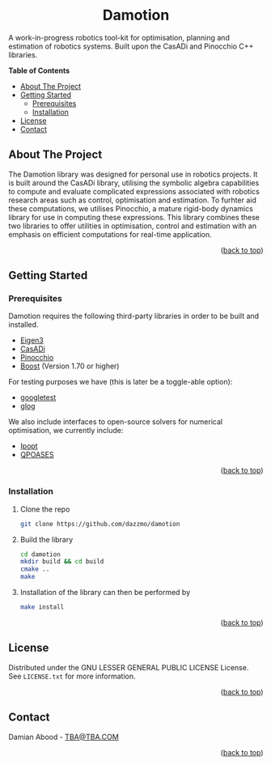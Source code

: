 <a name="readme-top"></a>

<!-- PROJECT SHIELDS -->

<!-- PROJECT LOGO -->
<br>
<div align="center">

  <h1 align="center">Damotion</h1>

  <p align="left">
    A work-in-progress robotics tool-kit for optimisation, planning and estimation of robotics systems. Built upon the CasADi and Pinocchio C++ libraries.
  </p>
</div>

<!-- TABLE OF CONTENTS -->
<navigation>
  <summary><b>Table of Contents</b></summary>
  <ul>
    <li>
      <a href="#about-the-project">About The Project</a>
    </li>
    <li>
      <a href="#getting-started">Getting Started</a>
      <ul>
        <li><a href="#prerequisites">Prerequisites</a></li>
        <li><a href="#installation">Installation</a></li>
      </ul>
    </li>
    <li><a href="#license">License</a></li>
    <li><a href="#contact">Contact</a></li>
  </ul>
</navigation>



<!-- ABOUT THE PROJECT -->
## About The Project

<p align="left">
The Damotion library was designed for personal use in robotics projects. It is built around the CasADi library, utilising the symbolic algebra capabilities to compute and evaluate complicated expressions associated with robotics research areas such as control, optimisation and estimation. To furhter aid these computations, we utilises Pinocchio, a mature rigid-body dynamics library for use in computing these expressions. This library combines these two libraries to offer utilities in optimisation, control and estimation with an emphasis on efficient computations for real-time application.
</p>
<p align="right">(<a href="#readme-top">back to top</a>)
</p>

## Getting Started
<a name="getting-started"></a>

### Prerequisites

Damotion requires the following third-party libraries in order to be built and installed.
* [Eigen3](https://gitlab.com/libeigen/eigen)
* [CasADi](https://github.com/casadi/casadi)
* [Pinocchio](https://github.com/stack-of-tasks/pinocchio)
* [Boost](https://www.boost.org/) (Version 1.70 or higher)

For testing purposes we have (this is later be a toggle-able option):
* [googletest](https://github.com/google/googletest)
* [glog](https://github.com/google/glog)

We also include interfaces to open-source solvers for numerical optimisation, we currently include:
* [Ipopt](https://github.com/coin-or/Ipopt)
* [QPOASES](https://github.com/coin-or/qpOASES)

<p align="right">(<a href="#readme-top">back to top</a>)</p>

### Installation

1. Clone the repo
   ```sh
   git clone https://github.com/dazzmo/damotion
   ```
2. Build the library
    ```sh
    cd damotion
    mkdir build && cd build
    cmake ..
    make
   ```
3. Installation of the library can then be performed by
    ```sh
    make install
    ```
<p align="right">(<a href="#readme-top">back to top</a>)</p>

<!-- LICENSE -->
## License

Distributed under the GNU LESSER GENERAL PUBLIC LICENSE License. See `LICENSE.txt` for more information.

<p align="right">(<a href="#readme-top">back to top</a>)</p>

<!-- CONTACT -->
## Contact

Damian Abood - TBA@TBA.COM

<p align="right">(<a href="#readme-top">back to top</a>)</p>